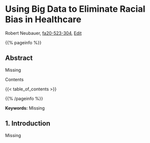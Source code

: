 # Using Big Data to Eliminate Racial Bias in Healthcare

Robert Neubauer, [fa20-523-304](https://github.com/cybertraining-dsc/fa20-523-304/), [Edit](https://github.com/cybertraining-dsc/fa20-523-304/blob/main/project/project.md)

{{% pageinfo %}}

## Abstract

Missing

Contents

{{< table_of_contents >}}

{{% /pageinfo %}}

**Keywords:** Missing

## 1. Introduction

Missing
